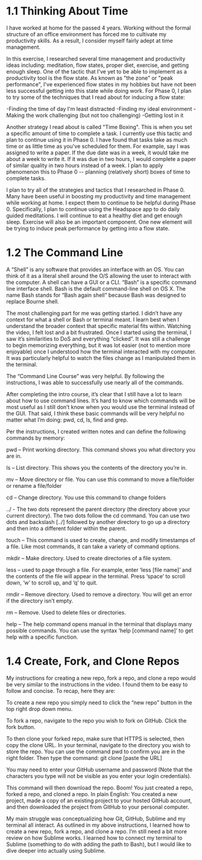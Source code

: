 # 1.1 Thinking About Time
I have worked at home for the passed 4 years.  Working without the formal structure of an office environment has forced me to cultivate my productivity skills.  As a result, I consider myself fairly adept at time management.

In this exercise, I researched several time management and productivity ideas including:  meditation, flow states, proper diet, exercise, and getting enough sleep.  One of the tactic that I've yet to be able to implement as a productivity tool is the flow state.  As known as "the zone" or "peak performance", I've experienced flow states in my hobbies but have not been less successful getting into this state while doing work.  For Phase 0, I plan to try some of the techniques that I read about for inducing a flow state:

-Finding the time of day I'm least distracted
-Finding my ideal environment
-Making the work challenging (but not too challenging)
-Getting lost in it

Another strategy I read about is called "Time Boxing".  This is when you set a specific amount of time to complete a task.  I currently use this tactic and plan to continue using it in Phase 0.  I have found that tasks take as much time or as little time as you've scheduled for them.  For example, say I was assigned to write a paper.  If the due date was in a week, it would take me about a week to write it.  If it was due in two hours, I would complete a paper of similar quality in two hours instead of a week.  I plan to apply phenomenon this to Phase 0 -- planning (relatively short) boxes of time to complete tasks.

I plan to try all of the strategies and tactics that I researched in Phase 0.  Many have been useful in boosting my productivity and time management while working at home.  I expect them to continue to be helpful during Phase 0.  Specifically, I plan to continue using the Headspace app to do daily guided meditations.  I will continue to eat a healthy diet and get enough sleep.  Exercise will also be an important component.  One new element will be trying to induce peak performance by getting into a flow state.

# 1.2 The Command Line
A “Shell” is any software that provides an interface with an OS.  You can think of it as a literal shell around the O/S allowing the user to interact with the computer.  A shell can have a GUI or a CLI.  “Bash” is a specific command line interface shell.  Bash is the default command-line shell on OS X. The name Bash stands for “Bash again shell” because Bash was designed to replace Bourne shell.

 The most challenging part for me was getting started.  I didn’t have any context for what a shell or Bash or terminal meant.  I learn best when I understand the broader context that specific material fits within. Watching the video, I felt lost and a bit frustrated.  Once I started using the terminal, I saw it’s similarities to DoS and everything “clicked”.  It was still a challenge to begin memorizing everything, but it was lot easier (not to mention more enjoyable) once I understood how the terminal interacted with my computer.  It was particularly helpful to watch the files change as I manipulated them in the terminal.

 The “Command Line Course” was very helpful.  By following the instructions, I was able to successfully use nearly all of the commands.

 After completing the intro course, it’s clear that I still have a lot to learn about how to use command lines.  It’s hard to know which commands will be most useful as I still don’t know when you would use the terminal instead of the GUI. That said, I think these basic commands will be very helpful no matter what I’m doing:  pwd, cd, ls, find and grep.

Per the instructions, I created written notes and can define the following commands by memory:

pwd – Print working directory.  This command shows you what directory you are in.

ls – List directory.  This shows you the contents of the directory you’re in.

mv – Move directory or file.  You can use this command to move a file/folder or rename a file/folder

cd – Change directory.  You use this command to change folders

../ - The two dots represent the parent directory (the directory above your current directory).  The two dots follow the cd command.  You can use two dots and backslash [../] followed by another directory to go up a directory and then into a different folder within the parent.

touch – This command is used to create, change, and modify timestamps of a file.  Like most commands, it can take a variety of command options.

mkdir – Make directory.  Used to create directories of a file system.

less – used to page through a file.  For example, enter ‘less [file name]’ and the contents of the file will appear in the terminal.  Press ‘space’ to scroll down, ‘w’ to scroll up, and ‘q’ to quit.

rmdir – Remove directory.  Used to remove a directory.  You will get an error if the directory isn’t empty.

rm – Remove.  Used to delete files or directories.

help – The help command opens manual in the terminal that displays many possible commands.  You can use the syntax ‘help [command name]’ to get help with a specific function.

# 1.4 Create, Fork, and Clone Repos
My instructions for creating a new repo, fork a repo, and clone a repo would be very similar to the instructions in the video.  I found them to be easy to follow and concise.  To recap, here they are:

To create a new repo you simply need to click the “new repo” button in the top right drop down menu.

To fork a repo, navigate to the repo you wish to fork on GitHub. Click the fork button.

To then clone your forked repo, make sure that HTTPS is selected, then copy the clone URL.  In your terminal, navigate to the directory you wish to store the repo.  You can use the command pwd to confirm you are in the right folder.  Then type the command:  git clone [paste the URL]

You may need to enter your GitHub username and password (Note that the characters you type will not be visible as you enter your login credentials).

This command will then download the repo. Boom! You just created a repo, forked a repo, and cloned a repo. In plain English:  You created a new project, made a copy of an existing project to your hosted GitHub account, and then downloaded the project from GitHub to your personal computer.

My main struggle was conceptualizing how Git, GitHub, Sublime and my terminal all interact.  As outlined in my above instructions, I learned how to create a new repo, fork a repo, and clone a repo.  I’m still need a bit more review on how Sublime works. I learned how to connect my terminal to Sublime (something to do with adding the path to Bash), but I would like to dive deeper into actually using Sublime.
